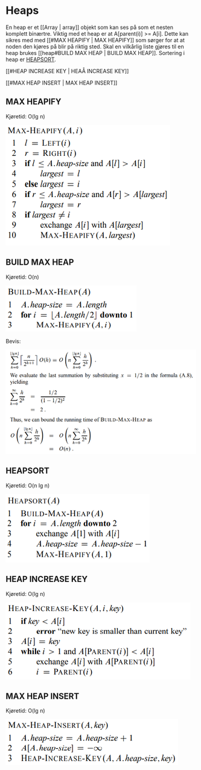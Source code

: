 # Heaps
En heap er et [[Array | array]] objekt som kan ses på som et nesten komplett
binærtre. Viktig med et heap er at A[parent(i)] >= A[i].
Dette kan sikres med med [[#MAX HEAPIFY | MAX HEAPIFY]] som sørger for
at at noden den kjøres på blir på riktig sted.
Skal en vilkårlig liste gjøres til en heap brukes [[heap#BUILD MAX HEAP | BUILD MAX HEAP]].
Sortering i heap er [HEAPSORT](#heapsort).

[[#HEAP INCREASE KEY | HEAÅ INCREASE KEY]]

[[#MAX HEAP INSERT | MAX HEAP INSERT]]


## MAX HEAPIFY
Kjøretid: O(lg n)

![max_heapify](bilder/MaxHeapify.PNG)

## BUILD MAX HEAP
Kjøretid: O(n)

![build_max_heap](bilder/buildMaxHeap.PNG)

Bevis:

![build_max_heap_proof](bilder/BevisBuildHeap.PNG)

## HEAPSORT
Kjøretid: O(n lg n)

![heapsort](bilder/heapsort.PNG)

## HEAP INCREASE KEY
Kjøretid: O(lg n)

![heap increase key](bilder/heapIncreaseKey.PNG)

## MAX HEAP INSERT
Kjøretid: O(lg n)

![max heap insert](bilder/maxHeapInsert.PNG)
